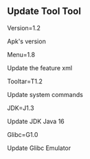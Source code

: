 ## Update Tool Tool



Version=1.2

Apk's version


Menu=1.8

Update the feature xml


Tooltar=T1.2

Update system commands


JDK=J1.3

Update JDK Java 16


Glibc=G1.0

Update Glibc Emulator

